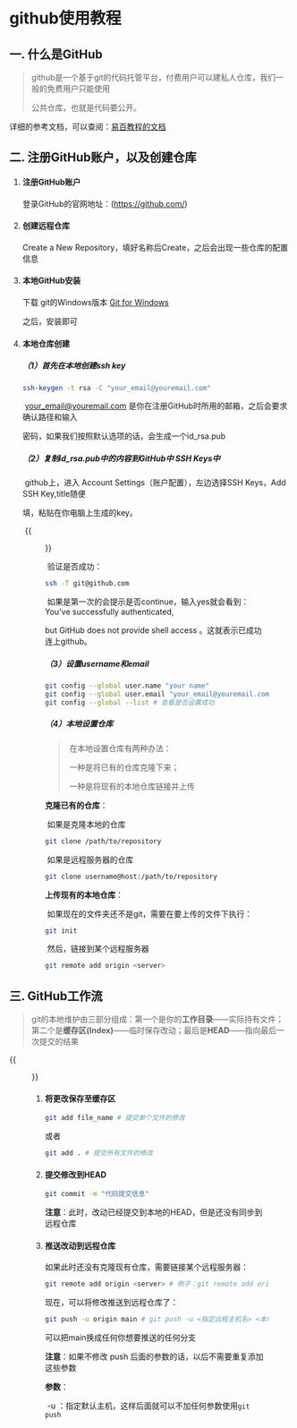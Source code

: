 # github使用教程




## 一. 什么是GitHub

> ​	github是一个基于git的代码托管平台，付费用户可以建私人仓库，我们一般的免费用户只能使用
>
> 公共仓库，也就是代码要公开。

详细的参考文档，可以查阅：[易百教程的文档](https://www.yiibai.com/git/)

## 二. 注册GitHub账户，以及创建仓库

1. #### 注册GitHub账户

   登录GitHub的官网地址：(https://github.com/)

2. #### 创建远程仓库

   Create a New Repository，填好名称后Create，之后会出现一些仓库的配置信息

3. #### 本地GitHub安装

   下载 git的Windows版本 [Git for Windows](https://gitforwindows.org/)

   之后，安装即可

4. #### 本地仓库创建

   ##### （1）首先在本地创建ssh key

   ```bash
   ssh-keygen -t rsa -C "your_email@youremail.com"
   ```

   ​	your_email@youremail.com 是你在注册GitHub时所用的邮箱，之后会要求确认路径和输入

   密码，如果我们按照默认选项的话，会生成一个id_rsa.pub

   ##### （2）复制id_rsa.pub中的内容到GitHub中 SSH Keys中

   ​	github上，进入 Account Settings（账户配置），左边选择SSH Keys，Add SSH Key,title随便

   填，粘贴在你电脑上生成的key。

   ​	{{<figure src="/images/GitHub-sshkeys.png" title="git三部分">}}

   ​	验证是否成功：

   ```bash
   ssh -T git@github.com
   ```

   ​	如果是第一次的会提示是否continue，输入yes就会看到：You've successfully authenticated, 

   but GitHub does not provide shell access 。这就表示已成功连上github。

   ##### （3）设置username和email

   ```bash
   git config --global user.name "your name"
   git config --global user.email "your_email@youremail.com"
   git config --global --list # 查看是否设置成功
   ```

   ##### （4）本地设置仓库

   > ​	在本地设置仓库有两种办法：
   >
   > ​			一种是将已有的仓库克隆下来；
   >
   > ​			一种是将现有的本地仓库链接并上传

   **克隆已有的仓库**：

   ​	如果是克隆本地的仓库

   ```bash
   git clone /path/to/repository 
   ```

   ​	如果是远程服务器的仓库

   ```bash
   git clone username@host:/path/to/repository
   ```

   **上传现有的本地仓库**：

   ​	如果现在的文件夹还不是git，需要在要上传的文件下执行：

   ```bash
   git init
   ```

   ​	然后，链接到某个远程服务器

   ```bash
   git remote add origin <server>
   ```

   

## 三. GitHub工作流

> ​	git的本地维护由三部分组成：第一个是你的**工作目录**——实际持有文件；第二个是**缓存区(Index)**——临时保存改动；最后是**HEAD**——指向最后一次提交的结果

{{<figure src="/images/GitHub-trees.png" title="git三部分">}}
1. #### 将更改保存至缓存区

   ```bash
   git add file_name # 提交单个文件的修改
   ```

   或者

   ```bash
   git add . # 提交所有文件的修改
   ```

2. #### 提交修改到HEAD

   ```bash
   git commit -m "代码提交信息"
   ```

   **注意**：此时，改动已经提交到本地的HEAD，但是还没有同步到远程仓库

3. #### 推送改动到远程仓库

   如果此时还没有克隆现有仓库，需要链接某个远程服务器：

   ```bash
   git remote add origin <server> # 例子：git remote add origin git@github.com:liangyi0506/liangyi0506.github.io.git
   ```

   现在，可以将修改推送到远程仓库了：

   ```bash
   git push -u origin main # git push -u <指定远程主机名> <本地分支名>:<远程分支名>
   ```

   可以把main换成任何你想要推送的任何分支

   **注意**：如果不修改 push 后面的参数的话，以后不需要重复添加这些参数

   **参数**：

   ​	-u ：指定默认主机，这样后面就可以不加任何参数使用`git push`


